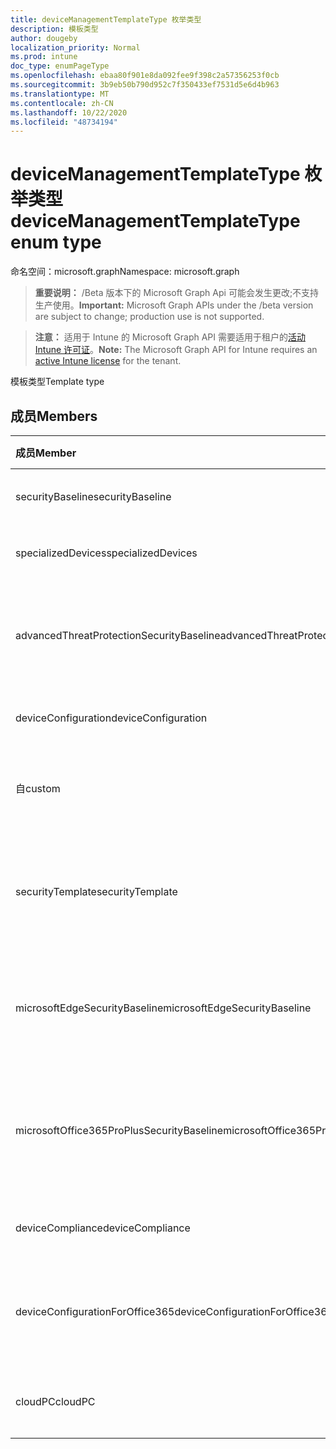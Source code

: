 ```yaml
---
title: deviceManagementTemplateType 枚举类型
description: 模板类型
author: dougeby
localization_priority: Normal
ms.prod: intune
doc_type: enumPageType
ms.openlocfilehash: ebaa80f901e8da092fee9f398c2a57356253f0cb
ms.sourcegitcommit: 3b9eb50b790d952c7f350433ef7531d5e6d4b963
ms.translationtype: MT
ms.contentlocale: zh-CN
ms.lasthandoff: 10/22/2020
ms.locfileid: "48734194"
---
```

# <a name="devicemanagementtemplatetype-enum-type"></a><span data-ttu-id="7cb11-103">deviceManagementTemplateType 枚举类型</span><span class="sxs-lookup"><span data-stu-id="7cb11-103">deviceManagementTemplateType enum type</span></span>

<span data-ttu-id="7cb11-104">命名空间：microsoft.graph</span><span class="sxs-lookup"><span data-stu-id="7cb11-104">Namespace: microsoft.graph</span></span>

> <span data-ttu-id="7cb11-105">**重要说明：** /Beta 版本下的 Microsoft Graph Api 可能会发生更改;不支持生产使用。</span><span class="sxs-lookup"><span data-stu-id="7cb11-105">**Important:** Microsoft Graph APIs under the /beta version are subject to change; production use is not supported.</span></span>

> <span data-ttu-id="7cb11-106">**注意：** 适用于 Intune 的 Microsoft Graph API 需要适用于租户的[活动 Intune 许可证](https://go.microsoft.com/fwlink/?linkid=839381)。</span><span class="sxs-lookup"><span data-stu-id="7cb11-106">**Note:** The Microsoft Graph API for Intune requires an [active Intune license](https://go.microsoft.com/fwlink/?linkid=839381) for the tenant.</span></span>

<span data-ttu-id="7cb11-107">模板类型</span><span class="sxs-lookup"><span data-stu-id="7cb11-107">Template type</span></span>

## <a name="members"></a><span data-ttu-id="7cb11-108">成员</span><span class="sxs-lookup"><span data-stu-id="7cb11-108">Members</span></span>
|<span data-ttu-id="7cb11-109">成员</span><span class="sxs-lookup"><span data-stu-id="7cb11-109">Member</span></span>|<span data-ttu-id="7cb11-110">值</span><span class="sxs-lookup"><span data-stu-id="7cb11-110">Value</span></span>|<span data-ttu-id="7cb11-111">说明</span><span class="sxs-lookup"><span data-stu-id="7cb11-111">Description</span></span>|
|:---|:---|:---|
|<span data-ttu-id="7cb11-112">securityBaseline</span><span class="sxs-lookup"><span data-stu-id="7cb11-112">securityBaseline</span></span>|<span data-ttu-id="7cb11-113">0</span><span class="sxs-lookup"><span data-stu-id="7cb11-113">0</span></span>|<span data-ttu-id="7cb11-114">安全基准模板</span><span class="sxs-lookup"><span data-stu-id="7cb11-114">Security baseline template</span></span>|
|<span data-ttu-id="7cb11-115">specializedDevices</span><span class="sxs-lookup"><span data-stu-id="7cb11-115">specializedDevices</span></span>|<span data-ttu-id="7cb11-116">1</span><span class="sxs-lookup"><span data-stu-id="7cb11-116">1</span></span>|<span data-ttu-id="7cb11-117">专用设备模板</span><span class="sxs-lookup"><span data-stu-id="7cb11-117">Specialized devices template</span></span>|
|<span data-ttu-id="7cb11-118">advancedThreatProtectionSecurityBaseline</span><span class="sxs-lookup"><span data-stu-id="7cb11-118">advancedThreatProtectionSecurityBaseline</span></span>|<span data-ttu-id="7cb11-119">双面</span><span class="sxs-lookup"><span data-stu-id="7cb11-119">2</span></span>|<span data-ttu-id="7cb11-120">高级威胁防护安全基准模板</span><span class="sxs-lookup"><span data-stu-id="7cb11-120">Advanced Threat Protection security baseline template</span></span>|
|<span data-ttu-id="7cb11-121">deviceConfiguration</span><span class="sxs-lookup"><span data-stu-id="7cb11-121">deviceConfiguration</span></span>|<span data-ttu-id="7cb11-122">第三章</span><span class="sxs-lookup"><span data-stu-id="7cb11-122">3</span></span>|<span data-ttu-id="7cb11-123">设备配置模板</span><span class="sxs-lookup"><span data-stu-id="7cb11-123">Device configuration template</span></span>|
|<span data-ttu-id="7cb11-124">自</span><span class="sxs-lookup"><span data-stu-id="7cb11-124">custom</span></span>|<span data-ttu-id="7cb11-125">4 </span><span class="sxs-lookup"><span data-stu-id="7cb11-125">4</span></span>|<span data-ttu-id="7cb11-126">自定义管理员定义的模板</span><span class="sxs-lookup"><span data-stu-id="7cb11-126">Custom admin defined template</span></span>|
|<span data-ttu-id="7cb11-127">securityTemplate</span><span class="sxs-lookup"><span data-stu-id="7cb11-127">securityTemplate</span></span>|<span data-ttu-id="7cb11-128">5 </span><span class="sxs-lookup"><span data-stu-id="7cb11-128">5</span></span>|<span data-ttu-id="7cb11-129">包含特定的安全重点设置的模板</span><span class="sxs-lookup"><span data-stu-id="7cb11-129">Templates containing specific security focused settings</span></span>|
|<span data-ttu-id="7cb11-130">microsoftEdgeSecurityBaseline</span><span class="sxs-lookup"><span data-stu-id="7cb11-130">microsoftEdgeSecurityBaseline</span></span>|<span data-ttu-id="7cb11-131">6 </span><span class="sxs-lookup"><span data-stu-id="7cb11-131">6</span></span>|<span data-ttu-id="7cb11-132">Microsoft Edge 安全基准模板</span><span class="sxs-lookup"><span data-stu-id="7cb11-132">Microsoft Edge security baseline template</span></span>|
|<span data-ttu-id="7cb11-133">microsoftOffice365ProPlusSecurityBaseline</span><span class="sxs-lookup"><span data-stu-id="7cb11-133">microsoftOffice365ProPlusSecurityBaseline</span></span>|<span data-ttu-id="7cb11-134">7 </span><span class="sxs-lookup"><span data-stu-id="7cb11-134">7</span></span>|<span data-ttu-id="7cb11-135">Microsoft Office 365 专业增强版安全基准模板</span><span class="sxs-lookup"><span data-stu-id="7cb11-135">Microsoft Office 365 ProPlus security baseline template</span></span>|
|<span data-ttu-id="7cb11-136">deviceCompliance</span><span class="sxs-lookup"><span data-stu-id="7cb11-136">deviceCompliance</span></span>|<span data-ttu-id="7cb11-137">8 </span><span class="sxs-lookup"><span data-stu-id="7cb11-137">8</span></span>|<span data-ttu-id="7cb11-138">设备合规性模板</span><span class="sxs-lookup"><span data-stu-id="7cb11-138">Device compliance template</span></span>|
|<span data-ttu-id="7cb11-139">deviceConfigurationForOffice365</span><span class="sxs-lookup"><span data-stu-id="7cb11-139">deviceConfigurationForOffice365</span></span>|<span data-ttu-id="7cb11-140">9 </span><span class="sxs-lookup"><span data-stu-id="7cb11-140">9</span></span>|<span data-ttu-id="7cb11-141">Microsoft Office 365 设置的设备配置</span><span class="sxs-lookup"><span data-stu-id="7cb11-141">Device Configuration for Microsoft Office 365 settings</span></span>|
|<span data-ttu-id="7cb11-142">cloudPC</span><span class="sxs-lookup"><span data-stu-id="7cb11-142">cloudPC</span></span>|<span data-ttu-id="7cb11-143">10  </span><span class="sxs-lookup"><span data-stu-id="7cb11-143">10</span></span>|<span data-ttu-id="7cb11-144">云电脑安全基准模板</span><span class="sxs-lookup"><span data-stu-id="7cb11-144">Cloud PC security baseline template</span></span>|





